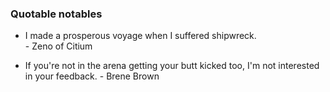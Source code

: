 ### Quotable notables

- I made a prosperous voyage when I suffered shipwreck. <br>- Zeno of Citium

- If you're not in the arena getting your butt kicked too, I'm not interested in your feedback. - Brene Brown
	
	
